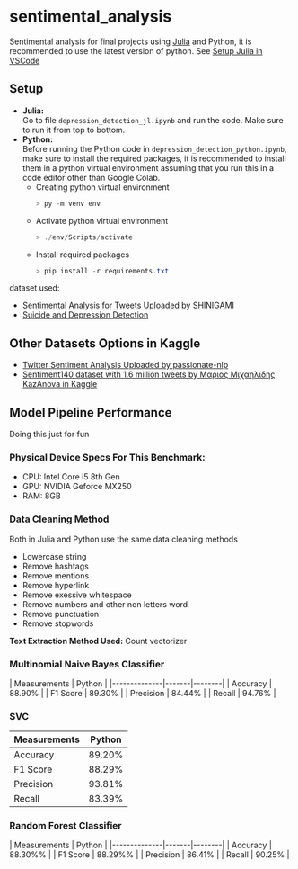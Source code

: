 # sentimental_analysis
Sentimental analysis for final projects using [Julia](https://julialang.org) and Python, it is recommended to use the latest version of python. See [Setup Julia in VSCode](https://code.visualstudio.com/docs/languages/julia)

## Setup
- **Julia:**  
    Go to file `depression_detection_jl.ipynb` and run the code. Make sure to run it from top to bottom.
- **Python:**  
    Before running the Python code in `depression_detection_python.ipynb`, make sure to install the required packages, it is 
    recommended to install them in a python virtual environment assuming that you run this in a code editor other than Google Colab.  
    - Creating python virtual environment 
        ```powershell
        > py -m venv env
        ```
    - Activate python virtual environment
        ```powershell
        > ./env/Scripts/activate
        ```
    - Install required packages
        ```powershell
        > pip install -r requirements.txt
        ```
dataset used: 
- [Sentimental Analysis for Tweets Uploaded by SHINIGAMI](https://www.kaggle.com/datasets/gargmanas/sentimental-analysis-for-tweets)
- [Suicide and Depression Detection](https://www.kaggle.com/datasets/nikhileswarkomati/suicide-watch)


## Other Datasets Options in Kaggle
- [Twitter Sentiment Analysis Uploaded by passionate-nlp](https://www.kaggle.com/datasets/jp797498e/twitter-entity-sentiment-analysis)
- [Sentiment140 dataset with 1.6 million tweets by Μαριος Μιχαηλιδης KazAnova in Kaggle](https://www.kaggle.com/datasets/kazanova/sentiment140/code?datasetId=2477&searchQuery=SVM)

## Model Pipeline Performance
Doing this just for fun
### **Physical Device Specs For This Benchmark:**
- CPU: Intel Core i5 8th Gen
- GPU: NVIDIA Geforce MX250
- RAM: 8GB

### **Data Cleaning Method**
Both in Julia and Python use the same data cleaning methods
- Lowercase string
- Remove hashtags
- Remove mentions
- Remove hyperlink
- Remove exessive whitespace
- Remove numbers and other non letters word
- Remove punctuation
- Remove stopwords

**Text Extraction Method Used:** Count vectorizer

### **Multinomial Naive Bayes Classifier**
| Measurements | Python |
|--------------|-------|--------|
| Accuracy | 88.90% |
| F1 Score | 89.30% |
| Precision | 84.44% |
| Recall | 94.76% |

### **SVC**
| Measurements | Python |
|--------------|--------|
| Accuracy | 89.20% |
| F1 Score | 88.29% |
| Precision | 93.81% |
| Recall | 83.39% |

### **Random Forest Classifier**
| Measurements  | Python |
|--------------|-------|--------|
| Accuracy | 88.30%% |
| F1 Score | 88.29%% |
| Precision  | 86.41% |
| Recall | 90.25% |
